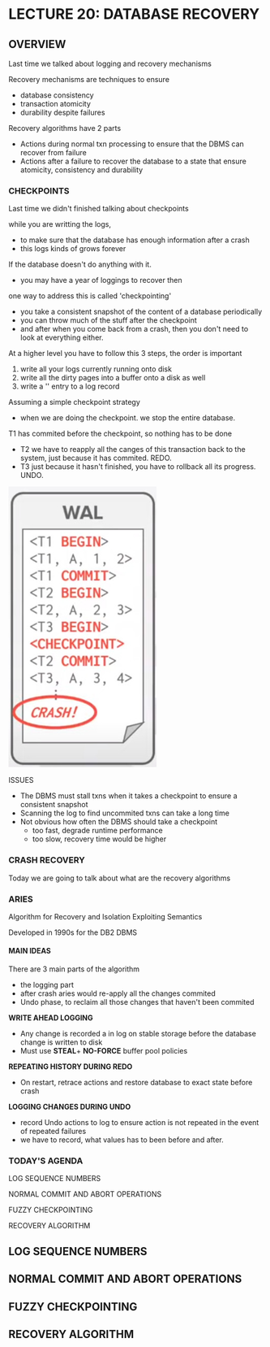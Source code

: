 # LECTURE 20: DATABASE RECOVERY

## OVERVIEW
Last time we talked about logging and recovery mechanisms

Recovery mechanisms are techniques to ensure
- database consistency
- transaction atomicity
- durability despite failures


Recovery algorithms have 2 parts
- Actions during normal txn processing to ensure that the DBMS can recover from failure
- Actions after a failure to recover the database to a state that ensure atomicity, consistency and durability

### CHECKPOINTS
Last time we didn't finished talking about checkpoints

while you are writting the logs,
- to make sure that the database has enough information after a crash
- this logs kinds of grows forever

If the database doesn't do anything with it.
- you may have a year of loggings to recover then

one way to address this is called 'checkpointing'
- you take a consistent snapshot of the content of a database periodically
- you can throw much of the stuff after the checkpoint
- and after when you come back from a crash, then you don't need to look at everything either.

At a higher level you have to follow this 3 steps, the order is important
1. write all your logs currently running onto disk
2. write all the dirty pages into a buffer onto a disk as well
3. write a '<checkpoint>' entry to a log record

Assuming a simple checkpoint strategy
- when we are doing the checkpoint. we stop the entire database.

T1 has commited before the checkpoint, so nothing has to be done
- T2 we have to reapply all the canges of this transaction back to the system, just because it has commited. REDO.
- T3 just because it hasn't finished, you have to rollback all its progress. UNDO.
  
![](1.jpg)

ISSUES
- The DBMS must stall txns when it takes a checkpoint to ensure a consistent snapshot
- Scanning the log to find uncommited txns can take a long time
- Not obvious how often the DBMS should take a checkpoint
  - too fast, degrade runtime performance
  - too slow, recovery time would be higher

### CRASH RECOVERY
Today we are going to talk about what are the recovery algorithms 

### ARIES
Algorithm for Recovery and Isolation Exploiting Semantics

Developed in 1990s for the DB2 DBMS

#### MAIN IDEAS
There are 3 main parts of the algorithm
- the logging part
- after crash aries would re-apply all the changes commited
- Undo phase, to reclaim all those changes that haven't been commited
 
**WRITE AHEAD LOGGING**
- Any change is recorded a in log on stable storage before the database change is written to disk
- Must use **STEAL**+ **NO-FORCE** buffer pool policies

**REPEATING HISTORY DURING REDO**
- On restart, retrace actions and restore database to exact state before crash

**LOGGING CHANGES DURING UNDO**
- record Undo actions to log to ensure action is not repeated in the event of repeated failures
- we have to record, what values has to been before and after.

### TODAY'S AGENDA
LOG SEQUENCE NUMBERS

NORMAL COMMIT AND ABORT OPERATIONS

FUZZY CHECKPOINTING

RECOVERY ALGORITHM



## LOG SEQUENCE NUMBERS

## NORMAL COMMIT AND ABORT OPERATIONS
 
## FUZZY CHECKPOINTING

## RECOVERY ALGORITHM

